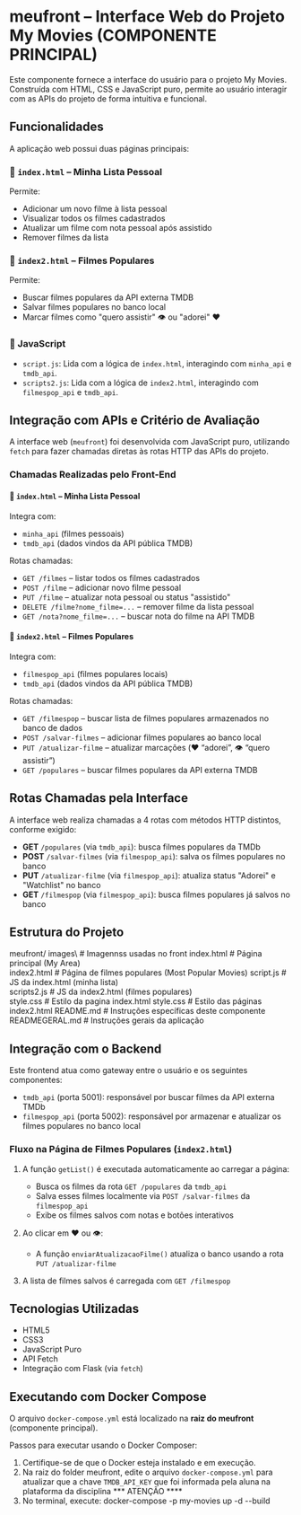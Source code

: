 # meufront – Interface Web do Projeto My Movies  (COMPONENTE PRINCIPAL)

Este componente fornece a interface do usuário para o projeto My Movies. Construída com HTML, CSS e JavaScript puro, permite ao usuário interagir com as APIs do projeto de forma intuitiva e funcional.

## Funcionalidades

A aplicação web possui duas páginas principais:

### 📄 `index.html` – Minha Lista Pessoal
Permite:
- Adicionar um novo filme à lista pessoal
- Visualizar todos os filmes cadastrados
- Atualizar um filme com nota pessoal após assistido
- Remover filmes da lista

### 📄 `index2.html` – Filmes Populares
Permite:
- Buscar filmes populares da API externa TMDB
- Salvar filmes populares no banco local
- Marcar filmes como "quero assistir" 👁️ ou "adorei" ❤️

### 📜 JavaScript
- `script.js`: Lida com a lógica de `index.html`, interagindo com `minha_api` e `tmdb_api`.
- `scripts2.js`: Lida com a lógica de `index2.html`, interagindo com `filmespop_api` e `tmdb_api`.

## Integração com APIs e Critério de Avaliação

A interface web (`meufront`) foi desenvolvida com JavaScript puro, utilizando `fetch` para fazer chamadas diretas às rotas HTTP das APIs do projeto.

### Chamadas Realizadas pelo Front-End

#### 📄 `index.html` – Minha Lista Pessoal

Integra com:
- `minha_api` (filmes pessoais)
- `tmdb_api` (dados vindos da API pública TMDB)

Rotas chamadas:
- `GET /filmes` – listar todos os filmes cadastrados  
- `POST /filme` – adicionar novo filme pessoal  
- `PUT /filme` – atualizar nota pessoal ou status "assistido"  
- `DELETE /filme?nome_filme=...` – remover filme da lista pessoal  
- `GET /nota?nome_filme=...` – buscar nota do filme na API TMDB  

#### 📄 `index2.html` – Filmes Populares

Integra com:
- `filmespop_api` (filmes populares locais)
- `tmdb_api` (dados vindos da API pública TMDB)

Rotas chamadas:
- `GET /filmespop` – buscar lista de filmes populares armazenados no banco de dados  
- `POST /salvar-filmes` – adicionar filmes populares ao banco local  
- `PUT /atualizar-filme` – atualizar marcações (❤️ “adorei”, 👁️ “quero assistir”)  
- `GET /populares` – buscar filmes populares da API externa TMDB  

## Rotas Chamadas pela Interface

A interface web realiza chamadas a 4 rotas com métodos HTTP distintos, conforme exigido:

- **GET** `/populares` (via `tmdb_api`): busca filmes populares da TMDb
- **POST** `/salvar-filmes` (via `filmespop_api`): salva os filmes populares no banco
- **PUT** `/atualizar-filme` (via `filmespop_api`): atualiza status "Adorei" e "Watchlist" no banco
- **GET** `/filmespop` (via `filmespop_api`): busca filmes populares já salvos no banco
 

## Estrutura do Projeto

meufront/ 
images\               # Imagennss usadas no front
index.html             # Página principal (My Area)  
index2.html            # Página de filmes populares (Most Popular Movies) 
script.js              # JS da index.html (minha lista)  
scripts2.js            # JS da index2.html (filmes populares)  
style.css              # Estilo da pagina index.html
style.css              # Estilo das páginas index2.html 
README.md              # Instruções específicas deste componente
READMEGERAL.md         # Instruções gerais da aplicação


## Integração com o Backend

Este frontend atua como gateway entre o usuário e os seguintes componentes:

- `tmdb_api` (porta 5001): responsável por buscar filmes da API externa TMDb
- `filmespop_api` (porta 5002): responsável por armazenar e atualizar os filmes populares no banco local

### Fluxo na Página de Filmes Populares (`index2.html`)

1. A função `getList()` é executada automaticamente ao carregar a página:
   - Busca os filmes da rota `GET /populares` da `tmdb_api`
   - Salva esses filmes localmente via `POST /salvar-filmes` da `filmespop_api`
   - Exibe os filmes salvos com notas e botões interativos

2. Ao clicar em ❤️ ou 👁️:
   - A função `enviarAtualizacaoFilme()` atualiza o banco usando a rota `PUT /atualizar-filme`

3. A lista de filmes salvos é carregada com `GET /filmespop`

## Tecnologias Utilizadas

- HTML5
- CSS3
- JavaScript Puro
- API Fetch
- Integração com Flask (via `fetch`)

## Executando com Docker Compose

O arquivo `docker-compose.yml` está localizado na **raiz do meufront** (componente principal).

Passos para executar usando o Docker Composer:

1. Certifique-se de que o Docker esteja instalado e em execução.
2. Na raiz do folder meufront, edite o arquivo `docker-compose.yml` para atualizar que a chave `TMDB_API_KEY` que foi informada pela aluna na plataforma da disciplina   *** ATENÇÃO ****
3. No terminal, execute:
docker-compose -p my-movies up -d --build
